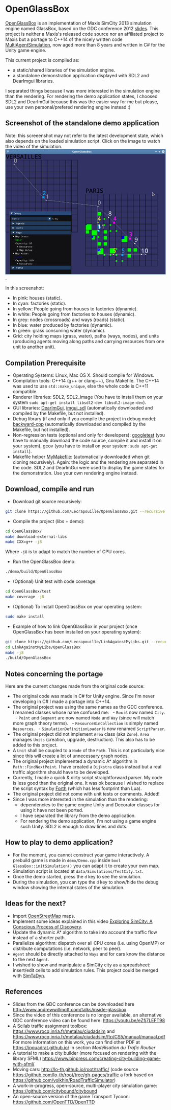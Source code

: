 # OpenGlassBox

[OpenGlassBox](https://github.com/Lecrapouille/OpenGlassBox) is an implementation of Maxis SimCity 2013 simulation engine named GlassBox, based on the GDC conference 2012 [slides](http://www.andrewwillmott.com/talks/inside-glassbox). This project is neither a Maxis's released code source nor an affiliated project to Maxis but a portage to C++14 of the nicely written code [MultiAgentSimulation](https://github.com/federicodangelo/MultiAgentSimulation), now aged more than 8 years and written in C# for the Unity game engine.

This current project is compiled as:
- a static/shared libraries of the simulation engine.
- a standalone demonstration application displayed with SDL2 and DearImgui libraries.

I separated things because I was more interested in the simulation engine than the rendering.
For rendering the demo application states,  I choosed SDL2 and DearImGui because this was
the easier way for me but please, use your own personal/prefered rendering engine instead :)

## Screenshot of the standalone demo application

Note: this screeenshot may not refer to the latest development state, which also depends on the loaded simulation script.
Click on the image to watch the video of the simulation.
[![OpenGlassBox](https://github.com/Lecrapouille/OpenGlassBox/blob/master/doc/OpenGlassBox.png)](https://youtu.be/zyLO9Ls_hME?feature=shared).

In this screenshot:
- In pink: houses (static).
- In cyan: factories (static).
- In yellow: People going from houses to factories (dynamic).
- In white: People going from factories to houses (dynamic).
- In grey: nodes (crossroads) and ways (roads) (static).
- In blue: water produced by factories (dynamic).
- In green: grass consuming water (dynamic).
- Grid: city holding maps (grass, water), paths (ways, nodes), and units (producing agents moving along paths and carrying resources from one unit to another unit).

## Compilation Prerequisite

- Operating Systems: Linux, Mac OS X. Should compile for Windows.
- Compilation tools: C++14 (g++ or clang++), Gnu Makefile. The C++14 was used to use `std::make_unique`, else the whole code is C++11 compatible.
- Renderer libraries: SDL2, SDL2_image (You have to install them on your system `sudo apt-get install libsdl2-dev libsdl2-image-dev`).
- GUI libraries: [DearImGui](https://github.com/ocornut/imgui), [imgui_sdl](https://github.com/Tyyppi77/imgui_sdl) (automatically downloaded and compiled by the Makefile, but not installed).
- Debug library (if and only if you compile the project in debug mode): [backward-cpp](https://github.com/bombela/backward-cpp) (automatically downloaded and compiled by the Makefile, but not installed).
- Non-regression tests (optional and only for developers): [googletest](https://github.com/google/googletest) (you have to manually download the code source, compile it and install it on your system), gcov (you have to install on your system: `sudo apt-get install`).
- Makefile helper [MyMakefile](https://github.com/Lecrapouille/MyMakefile): (automatically downloaded when git cloning recursively).
Again: the logic and the rendering are separated in the code. SDL2 and DearImGui were used to display the game states for the demonstration. Use your own rendering engine instead.

## Download, compile and run

- Download git source recursively:
```sh
git clone https://github.com/Lecrapouille/OpenGlassBox.git --recursive
```

- Compile the project (libs + demo):
```sh
cd OpenGlassBox/
make download-external-libs
make CXX=g++ -j8
```
Where `-j8` is to adapt to match the number of CPU cores.

- Run the OpenGlassBox demo:
```sh
./demo/build/OpenGlassBox
```

- (Optional) Unit test with code coverage:
```sh
cd OpenGlassBox/test
make coverage -j8
```

- (Optional) To install OpenGlassBox on your operating system:
```sh
sudo make install
```

- Example of how to link OpenGlassBox in your project (once OpenGlassBox has been installed on your operating system):
```sh
git clone https://github.com/Lecrapouille/LinkAgainstMyLibs.git --recursive
cd LinkAgainstMyLibs/OpenGlassBox
make -j8
./build/OpenGlassBox
```

## Notes concerning the portage

Here are the current changes made from the original code source:
- The original code was made in C# for Unity engine. Since I'm never developing in C# I made a portage into C++14.
- The original project was using the same names as the GDC conference. I renamed classes whose name confused me:
  - `Box` is now named `City`.
  - `Point` and `Segment` are now named `Node` and `Way` (since will match more graph theory terms).
  - `ResourceBinCollection` is simply named `Resources`.
  - `SimulationDefinitionLoader` is now renamed `ScriptParser`.
- The original project did not implement `Area` class (aka `Zone`). `Area` manages `Units` (creation, upgrade, destruction). This also has to be added to this project.
- A `Unit` shall be coupled to a `Node` of the `Path`. This is not particularly nice since this will create a lot of unnecessary graph nodes.
- The original project implemented a dynamic A* algorithm in `Path::FindNextPoint`. I have created a `Dijkstra` class instead but a real traffic algorithm should have to be developed.
- Currently, I made a quick & dirty script straightforward parser. My code is less good than the original one. It was ok because I wished to replace the script syntax by [Forth](https://esp32.arduino-forth.com/) (which has less footprint than Lua).
- The original project did not come with unit tests or comments. Added!
- Since I was more interested in the simulation than the rendering:
  - dependencies to the game engine Unity and Decorator classes for using it have not been ported.
  - I have separated the library from the demo application.
  - For rendering the demo application, I'm not using a game engine such Unity. SDL2 is enough to draw lines and dots.

## How to play to demo application?

- For the moment, you cannot construct your game interactively. A prebuild game is made in `demo/Demo.cpp` inside `bool GlassBox::initSimulation()` you can adapt it to create your own map.
- Simulation script is located at `data/Simulations/TestCity.txt`.
- Once the demo started, press the `d` key to see the simulation.
- During the simulation, you can type the `d` key to show/hide the debug window showing the internal states of the simulation.

## Ideas for the next?

- Import [OpenStreetMap](https://www.openstreetmap.org) maps.
- Implement some ideas explained in this video [Exploring SimCity: A Conscious Process of Discovery](https://youtu.be/eZfj7LEFT98).
- Update the dynamic A* algorithm to take into account the traffic flow instead of a shorter path.
- Parallelize algorithm: dispatch over all CPU cores (i.e. using OpenMP) or distribute computations (i.e. network, peer to peer).
- `Agent` should be directly attached to `Ways` and for cars know the distance to the next `Agent`.
- I wished to show and manipulate a SimCity city as a spreadsheet: insert/edit cells to add simulation rules. This project could be merged
  with [SimTaDyn](https://github.com/Lecrapouille/SimTaDyn).

## References

- Slides from the GDC conference can be downloaded here http://www.andrewwillmott.com/talks/inside-glassbox
- Since the video of this conference is no longer available, an alternative GDC conference video can be found here: https://youtu.be/eZfj7LEFT98
- A Scilab traffic assignment toolbox: https://www.rocq.inria.fr/metalau/ciudadsim and https://www.rocq.inria.fr/metalau/ciudadsim/ftp/CS5/manual/manual.pdf For more information on this work, you can find other PDF at https://jpquadrat.github.io/ in section *Modélisation du Trafic Routier*
- A tutorial to make a city builder (more focused on rendering with the library SFML) https://www.binpress.com/creating-city-building-game-with-sfml/
- Moving cars: http://lo-th.github.io/root/traffic/ (code source https://github.com/lo-th/root/tree/gh-pages/traffic a fork based on https://github.com/volkhin/RoadTrafficSimulator)
- A work-in-progress, open-source, multi-player city simulation game: https://github.com/citybound/citybound
- An open-source version of the game Transport Tycoon: https://github.com/OpenTTD/OpenTTD
